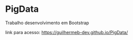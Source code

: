 # PigData

Trabalho desenvolvimento em Bootstrap

link para acesso: https://guilhermeb-dev.github.io/PigData/
